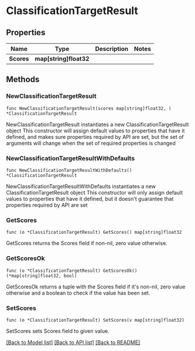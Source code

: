 # ClassificationTargetResult

## Properties

Name | Type | Description | Notes
------------ | ------------- | ------------- | -------------
**Scores** | **map[string]float32** |  | 

## Methods

### NewClassificationTargetResult

`func NewClassificationTargetResult(scores map[string]float32, ) *ClassificationTargetResult`

NewClassificationTargetResult instantiates a new ClassificationTargetResult object
This constructor will assign default values to properties that have it defined,
and makes sure properties required by API are set, but the set of arguments
will change when the set of required properties is changed

### NewClassificationTargetResultWithDefaults

`func NewClassificationTargetResultWithDefaults() *ClassificationTargetResult`

NewClassificationTargetResultWithDefaults instantiates a new ClassificationTargetResult object
This constructor will only assign default values to properties that have it defined,
but it doesn't guarantee that properties required by API are set

### GetScores

`func (o *ClassificationTargetResult) GetScores() map[string]float32`

GetScores returns the Scores field if non-nil, zero value otherwise.

### GetScoresOk

`func (o *ClassificationTargetResult) GetScoresOk() (*map[string]float32, bool)`

GetScoresOk returns a tuple with the Scores field if it's non-nil, zero value otherwise
and a boolean to check if the value has been set.

### SetScores

`func (o *ClassificationTargetResult) SetScores(v map[string]float32)`

SetScores sets Scores field to given value.



[[Back to Model list]](../README.md#documentation-for-models) [[Back to API list]](../README.md#documentation-for-api-endpoints) [[Back to README]](../README.md)


